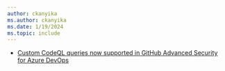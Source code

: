 ```yaml
---
author: ckanyika
ms.author: ckanyika
ms.date: 1/19/2024
ms.topic: include
---
```


- [Custom CodeQL queries now supported in GitHub Advanced Security for Azure DevOps](#custom-codeql-queries-now-supported-in-github-advanced-security-for-azure-devOps)